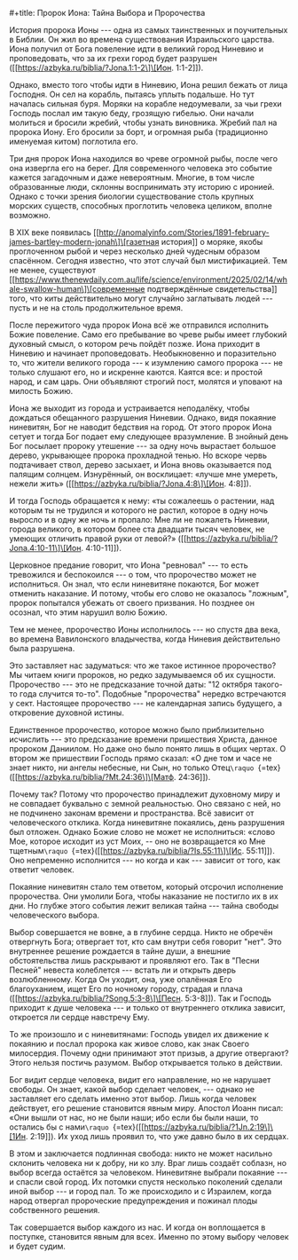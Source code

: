 #+title: Пророк Иона: Тайна Выбора и Пророчества

История пророка Ионы --- одна из самых таинственных и поучительных в
Библии. Он жил во времена существования Израильского царства. Иона
получил от Бога повеление идти в великий город Ниневию и проповедовать,
что за их грехи город будет разрушен
(\[\[https://azbyka.ru/biblia/?Jona.1:1-2\]\[Ион. 1:1-2\]\]).

Однако, вместо того чтобы идти в Ниневию, Иона решил бежать от лица
Господня. Он сел на корабль, пытаясь уплыть подальше. Но тут началась
сильная буря. Моряки на корабле недоумевали, за чьи грехи Господь послал
им такую беду, грозящую гибелью. Они начали молиться и бросили жребий,
чтобы узнать виновника. Жребий пал на пророка Иону. Его бросили за борт,
и огромная рыба (традиционно именуемая китом) поглотила его.

Три дня пророк Иона находился во чреве огромной рыбы, после чего она
извергла его на берег. Для современного человека это событие кажется
загадочным и даже невероятным. Многие, в том числе образованные люди,
склонны воспринимать эту историю с иронией. Однако с точки зрения
биологии существование столь крупных морских существ, способных
проглотить человека целиком, вполне возможно.

В XIX веке появилась
\[\[http://anomalyinfo.com/Stories/1891-february-james-bartley-modern-jonah\]\[газетная
история\]\] о моряке, якобы проглоченном рыбой и через несколько дней
чудесным образом спасённом. Сегодня известно, что этот случай был
мистификацией. Тем не менее, существуют
\[\[https://www.thenewdaily.com.au/life/science/environment/2025/02/14/whale-swallow-human\]\[современные
подтверждённые свидетельства\]\] того, что киты действительно могут
случайно заглатывать людей --- пусть и не на столь продолжительное
время.

После пережитого чуда пророк Иона всё же отправился исполнить Божие
повеление. Само его пребывание во чреве рыбы имеет глубокий духовный
смысл, о котором речь пойдёт позже. Иона приходит в Ниневию и начинает
проповедовать. Необыкновенно и поразительно то, что жители великого
города --- к изумлению самого пророка --- не только слушают его, но и
искренне каются. Каятся все: и простой народ, и сам царь. Они объявляют
строгий пост, молятся и уповают на милость Божию.

Иона же выходит из города и устраивается неподалёку, чтобы дождаться
обещанного разрушения Ниневии. Однако, видя покаяние ниневитян, Бог не
наводит бедствия на город. От этого пророк Иона сетует и тогда Бог
подает ему следующее вразумление. В знойный день Бог посылает пророку
утешение --- за одну ночь вырастает большое дерево, укрывающее пророка
прохладной тенью. Но вскоре червь подтачивает ствол, дерево засыхает, и
Иона вновь оказывается под палящим солнцем. Изнурённый, он восклицает:
«лучше мне умереть, нежели жить»
(\[\[https://azbyka.ru/biblia/?Jona.4:8\]\[Ион. 4:8\]\]).

И тогда Господь обращается к нему: «ты сожалеешь о растении, над которым
ты не трудился и которого не растил, которое в одну ночь выросло и в
одну же ночь и пропало: Мне ли не пожалеть Ниневии, города великого, в
котором более ста двадцати тысяч человек, не умеющих отличить правой
руки от левой?» (\[\[https://azbyka.ru/biblia/?Jona.4:10-11\]\[Ион.
4:10-11\]\]).

Церковное предание говорит, что Иона "ревновал" --- то есть тревожился и
беспокоился --- о том, что пророчество может не исполниться. Он знал,
что если ниневитяне покаются, Бог может отменить наказание. И потому,
чтобы его слово не оказалось "ложным", пророк попытался убежать от
своего призвания. Но позднее он осознал, что этим нарушил волю Божию.

Тем не менее, пророчество Ионы исполнилось --- но спустя два века, во
времена Вавилонского владычества, когда Ниневия действительно была
разрушена.

Это заставляет нас задуматься: что же такое истинное пророчество? Мы
читаем книги пророков, но редко задумываемся об их сущности. Пророчество
--- это не предсказание точной даты: "12 октября такого-то года случится
то-то". Подобные "пророчества" нередко встречаются у сект. Настоящее
пророчество --- не календарная запись будущего, а откровение духовной
истины.

Единственное пророчество, которое можно было приблизительно исчислить
--- это предсказание времени пришествия Христа, данное пророком
Даниилом. Но даже оно было понято лишь в общих чертах. О втором же
пришествии Господь прямо сказал: «О дне том и часе не знает никто, ни
ангелы небесные, ни Сын, но только
Отец`\raquo `{=tex}(\[\[https://azbyka.ru/biblia/?Mt.24:36\]\[Матф.
24:36\]\]).

Почему так? Потому что пророчество принадлежит духовному миру и не
совпадает буквально с земной реальностью. Оно связано с ней, но не
подчинено законам времени и пространства. Всё зависит от человеческого
отклика. Когда ниневитяне покаялись, день разрушения был отложен. Однако
Божие слово не может не исполниться: «слово Мое, которое исходит из уст
Моих, -- оно не возвращается ко Мне
тщетным`\raquo `{=tex}(\[\[https://azbyka.ru/biblia/?Is.55:11\]\[Ис.
55:11\]\]). Оно непременно исполнится --- но когда и как --- зависит от
того, как ответит человек.

Покаяние ниневитян стало тем ответом, который отсрочил исполнение
пророчества. Они умолили Бога, чтобы наказание не постигло их в их дни.
Но глубже этого события лежит великая тайна --- тайна свободы
человеческого выбора.

Выбор совершается не вовне, а в глубине сердца. Никто не обречён
отвергнуть Бога; отвергает тот, кто сам внутри себя говорит "нет". Это
внутреннее решение рождается в тайне души, а внешние обстоятельства лишь
раскрывают и проявляют его. Так в "Песни Песней" невеста колеблется ---
встать ли и открыть дверь возлюбленному. Когда Он уходит, она, уже
опалённая Его благоуханием, ищет Его по ночному городу, страдая и плача
(\[\[https://azbyka.ru/biblia/?Song.5:3-8\]\[Песн. 5:3-8\]\]). Так и
Господь приходит к душе человека --- и только от внутреннего отклика
зависит, откроется ли сердце навстречу Ему.

То же произошло и с ниневитянами: Господь увидел их движение к покаянию
и послал пророка как живое слово, как знак Своего милосердия. Почему
одни принимают этот призыв, а другие отвергают? Этого нельзя постичь
разумом. Выбор открывается только в действии.

Бог видит сердце человека, видит его направление, но не нарушает
свободы. Он знает, какой выбор сделает человек, --- однако не заставляет
его сделать именно этот выбор. Лишь когда человек действует, его решение
становится явным миру. Апостол Иоанн писал: «Они вышли от нас, но не
были наши; ибо если бы были наши, то остались бы с
нами`\raquo `{=tex}(\[\[https://azbyka.ru/biblia/?1Jn.2:19\]\[1Ин.
2:19\]\]). Их уход лишь проявил то, что уже давно было в их сердцах.

В этом и заключается подлинная свобода: никто не может насильно склонить
человека ни к добру, ни ко злу. Враг лишь создаёт соблазн, но выбор
всегда остаётся за человеком. Ниневитяне выбрали покаяние --- и спасли
свой город. Их потомки спустя несколько поколений сделали иной выбор ---
и город пал. То же происходило и с Израилем, когда народ отвергал
пророческие предупреждения и пожинал плоды собственного решения.

Так совершается выбор каждого из нас. И когда он воплощается в поступке,
становится явным для всех. Именно по этому выбору человек и будет судим.
